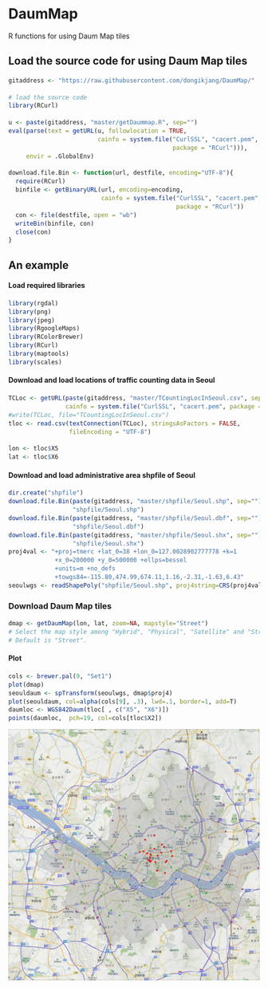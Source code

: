 DaumMap
=======
R functions for using Daum Map tiles

## Load the source code for using Daum Map tiles

```r
gitaddress <- "https://raw.githubusercontent.com/dongikjang/DaumMap/"

# load the source code
library(RCurl)

u <- paste(gitaddress, "master/getDaummap.R", sep="")
eval(parse(text = getURL(u, followlocation = TRUE, 
                         cainfo = system.file("CurlSSL", "cacert.pem", 
                                              package = "RCurl"))), 
     envir = .GlobalEnv)
     
download.file.Bin <- function(url, destfile, encoding="UTF-8"){
  require(RCurl)
  binfile <- getBinaryURL(url, encoding=encoding,
                          cainfo = system.file("CurlSSL", "cacert.pem", 
                                               package = "RCurl"))
  con <- file(destfile, open = "wb")
  writeBin(binfile, con)
  close(con)
}            
```

## An example

#### Load required libraries
```r
library(rgdal)
library(png)
library(jpeg)
library(RgoogleMaps)
library(RColorBrewer)
library(RCurl)
library(maptools)
library(scales)
```

#### Download and load locations of traffic counting data in Seoul
```r
TCLoc <- getURL(paste(gitaddress, "master/TCountingLocInSeoul.csv", sep=""),
                cainfo = system.file("CurlSSL", "cacert.pem", package = "RCurl"))
#write(TCLoc, file="TCountingLocInSeoul.csv")
tloc <- read.csv(textConnection(TCLoc), stringsAsFactors = FALSE,
                 fileEncoding = "UTF-8")
                 
lon <- tloc$X5
lat <- tloc$X6
```

#### Download and load administrative area shpfile of Seoul
```r
dir.create("shpfile")
download.file.Bin(paste(gitaddress, "master/shpfile/Seoul.shp", sep=""),
                  "shpfile/Seoul.shp")
download.file.Bin(paste(gitaddress, "master/shpfile/Seoul.dbf", sep=""),
                  "shpfile/Seoul.dbf")
download.file.Bin(paste(gitaddress, "master/shpfile/Seoul.shx", sep=""),
                  "shpfile/Seoul.shx")
proj4val <- "+proj=tmerc +lat_0=38 +lon_0=127.0028902777778 +k=1 
             +x_0=200000 +y_0=500000 +ellps=bessel 
             +units=m +no_defs 
             +towgs84=-115.80,474.99,674.11,1.16,-2.31,-1.63,6.43"
seoulwgs <- readShapePoly("shpfile/Seoul.shp", proj4string=CRS(proj4val))
```
### Download Daum Map tiles
```r
dmap <- getDaumMap(lon, lat, zoom=NA, mapstyle="Street")
# Select the map style among "Hybrid", "Physical", "Satellite" and "Street".
# Default is "Street".
```
#### Plot 
```r
cols <- brewer.pal(9, "Set1")
plot(dmap)
seouldaum <- spTransform(seoulwgs, dmap$proj4)
plot(seouldaum, col=alpha(cols[9], .3), lwd=.1, border=1, add=T)
daumloc <- WGS842Daum(tloc[ , c("X5", "X6")])
points(daumloc,  pch=19, col=cols[tloc$X2])
```

![daummap](screenshots/daummap.jpeg)

